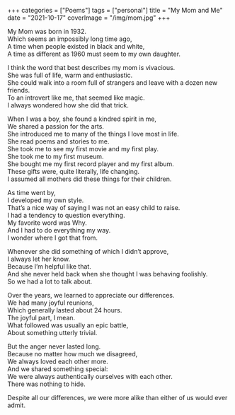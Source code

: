 +++
categories = ["Poems"]
tags = ["personal"]
title = "My Mom and Me"
date = "2021-10-17"
coverImage = "/img/mom.jpg"
+++

My Mom was born in 1932.  
Which seems an impossibly long time ago,  
A time when people existed in black and white,  
A time as different as 1960 must seem to my own daughter.  

<!--more-->

I think the word that best describes my mom is vivacious.  
She was full of life, warm and enthusiastic.  
She could walk into a room full of strangers and leave with a dozen new friends.  
To an introvert like me, that seemed like magic.  
I always wondered how she did that trick.  

When I was a boy, she found a kindred spirit in me,  
We shared a passion for the arts.  
She introduced me to many of the things I love most in life.  
She read poems and stories to me.  
She took me to see my first movie and my first play.  
She took me to my first museum.  
She bought me my first record player and my first album.  
These gifts were, quite literally, life changing.  
I assumed all mothers did these things for their children.  

As time went by,  
I developed my own style.  
That’s a nice way of saying I was not an easy child to raise.  
I had a tendency to question everything.  
My favorite word was Why.  
And I had to do everything my way.  
I wonder where I got that from.  

Whenever she did something of which I didn’t approve,   
I always let her know.  
Because I’m helpful like that.  
And she never held back when she thought I was behaving foolishly.  
So we had a lot to talk about.  
  
Over the years, we learned to appreciate our differences.   
We had many joyful reunions,   
Which generally lasted about 24 hours.  
The joyful part, I mean.  
What followed was usually an epic battle,  
About something utterly trivial.  

But the anger never lasted long.  
Because no matter how much we disagreed,  
We always loved each other more.  
And we shared something special:  
We were always authentically ourselves with each other.  
There was nothing to hide.  

Despite all our differences, we were more alike than either of us would ever admit.  

